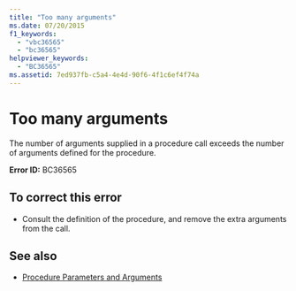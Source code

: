 ```yaml
---
title: "Too many arguments"
ms.date: 07/20/2015
f1_keywords: 
  - "vbc36565"
  - "bc36565"
helpviewer_keywords: 
  - "BC36565"
ms.assetid: 7ed937fb-c5a4-4e4d-90f6-4f1c6ef4f74a
---
```

# Too many arguments
The number of arguments supplied in a procedure call exceeds the number of arguments defined for the procedure.  
  
 **Error ID:** BC36565  
  
## To correct this error  
  
-   Consult the definition of the procedure, and remove the extra arguments from the call.  
  
## See also
- [Procedure Parameters and Arguments](../../visual-basic/programming-guide/language-features/procedures/procedure-parameters-and-arguments.md)
